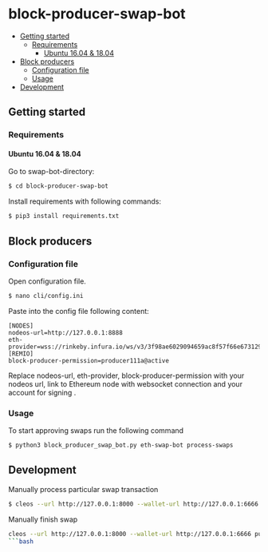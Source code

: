 # block-producer-swap-bot

  * [Getting started](#getting-started)
    * [Requirements](#getting-started-requirements)
      * [Ubuntu 16.04 & 18.04](#ubuntu-1604--1804)
  * [Block producers](#block-producers)
    * [Configuration file](#configuration-file)
    * [Usage](#usage)
  * [Development](#development)
  
## Getting started

<h3 id="getting-started-requirements">Requirements</h4>

#### Ubuntu 16.04 & 18.04

Go to swap-bot-directory:

```bash
$ cd block-producer-swap-bot
```

Install requirements with following commands:

```bash
$ pip3 install requirements.txt
```

## Block producers

### Configuration file

Open configuration file.

```bash
$ nano cli/config.ini
```

Paste into the config file following content:

```
[NODES]
nodeos-url=http://127.0.0.1:8888
eth-provider=wss://rinkeby.infura.io/ws/v3/3f98ae6029094659ac8f57f66e673129
[REMIO]
block-producer-permission=producer111a@active
```

Replace nodeos-url, eth-provider, block-producer-permission with your nodeos url, link to Ethereum node with websocket connection and your account for signing .


### Usage

To start approving swaps run the following command

```bash
$ python3 block_producer_swap_bot.py eth-swap-bot process-swaps
```

## Development

Manually process particular swap transaction
```bash
$ cleos --url http://127.0.0.1:8000 --wallet-url http://127.0.0.1:6666 push action remio.swap processswap '[ "producer111a", "0x30a9479fc792d3219aba23440235a4a7e4ab32e7ff86a08d878778c5076d206b", "1c6ae7719a2a3b4ecb19584a30ff510ba1b6ded86e1fd8b8fc22f1179c622a32", "EOS7oNmmxo8yh8gmYLUGNCwNAFfLmrMxtmrzmFPG29CpGm5Bq4FGC", "20.0000 REM", "2019-07-25T17:51:47" ]' -p producer111a@active
```

Manually finish swap
```bash
cleos --url http://127.0.0.1:8000 --wallet-url http://127.0.0.1:6666 push action remio.swap finishswap '[ "receiver", "0x30a9479fc792d3219aba23440235a4a7e4ab32e7ff86a08d878778c5076d206b", "1c6ae7719a2a3b4ecb19584a30ff510ba1b6ded86e1fd8b8fc22f1179c622a32", "EOS7oNmmxo8yh8gmYLUGNCwNAFfLmrMxtmrzmFPG29CpGm5Bq4FGC","20.0000 REM", "2019-07-25T17:51:47", "SIG_K1_AnEQt8cs8Uscfg3FhRM3za3WxzzP8VHcUCAhfwoQYUb8EFbEujrTswAeiCaNWKzSfADWzVBoBv3mxV7qb4ymo4QHXFfTCLQWd6kH45WL2KggUP4aTpvH", "None", "EOS7oNmmxo8yh8gmYLUGNCwNAFfLmrMxtmrzmFPG29CpGm5Bq4FGC", "EOS7oNmmxo8yh8gmYLUGNCwNAFfLmrMxtmrzmFPG29CpGm5Bq4FGC" ]' -p producer111a@active
```bash
